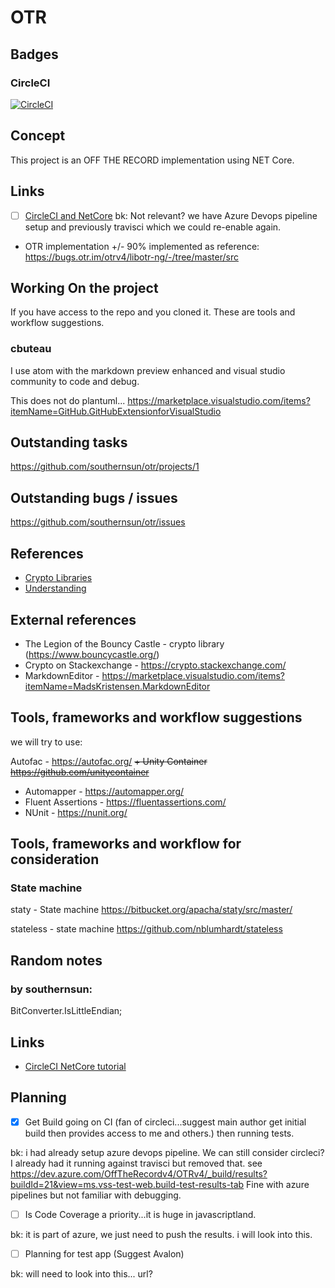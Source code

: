 # OTR

## Badges

### CircleCI

[![CircleCI](https://circleci.com/gh/southernsun/otr.svg?style=svg)](https://circleci.com/gh/southernsun/otr)

## Concept

This project is an OFF THE RECORD implementation using NET Core.

## Links

+ [ ] [CircleCI and NetCore](https://dev.to/herocod3r/setup-a-ci-cd-pipeline-for-net-core-with-circleci-292d)
bk: Not relevant? we have Azure Devops pipeline setup and previously travisci which we could re-enable again.

+ OTR implementation +/- 90% implemented as reference:
https://bugs.otr.im/otrv4/libotr-ng/-/tree/master/src

## Working On the project

If you have access to the repo and you cloned it.  These are tools and workflow suggestions.

### cbuteau

I use atom with the markdown preview enhanced
and visual studio community to code and debug.

This does not do plantuml...
https://marketplace.visualstudio.com/items?itemName=GitHub.GitHubExtensionforVisualStudio

## Outstanding tasks

https://github.com/southernsun/otr/projects/1

## Outstanding bugs / issues

https://github.com/southernsun/otr/issues

## References

+ [Crypto Libraries](./necessary_algo_libraries.md)
+ [Understanding](./understanding_otr.md)

## External references
+ The Legion of the Bouncy Castle - crypto library (https://www.bouncycastle.org/)
+ Crypto on Stackexchange - https://crypto.stackexchange.com/
+ MarkdownEditor - https://marketplace.visualstudio.com/items?itemName=MadsKristensen.MarkdownEditor


## Tools, frameworks and workflow suggestions

we will try to use:

Autofac - https://autofac.org/
~~+ Unity Container https://github.com/unitycontainer~~
+ Automapper - https://automapper.org/
+ Fluent Assertions - https://fluentassertions.com/
+ NUnit - https://nunit.org/

## Tools, frameworks and workflow for consideration

### State machine
staty - State machine
https://bitbucket.org/apacha/staty/src/master/

stateless - state machine
https://github.com/nblumhardt/stateless

## Random notes

### by southernsun:

BitConverter.IsLittleEndian;

## Links

+ [CircleCI NetCore tutorial](https://dev.to/herocod3r/setup-a-ci-cd-pipeline-for-net-core-with-circleci-292d)

## Planning
 + [x] Get Build going on CI (fan of circleci...suggest main author get initial build then provides access to me and others.) then running tests.
 
 bk: i had already setup azure devops pipeline. We can still consider circleci? I already had it running against travisci but removed that. see https://dev.azure.com/OffTheRecordv4/OTRv4/_build/results?buildId=21&view=ms.vss-test-web.build-test-results-tab
 Fine with azure pipelines but not familiar with debugging.
 
 + [ ] Is Code Coverage a priority...it is huge in javascriptland.
 
 bk: it is part of azure, we just need to push the results. i will look into this.
 
 + [ ] Planning for test app (Suggest Avalon)
 
 bk: will need to look into this... url?
